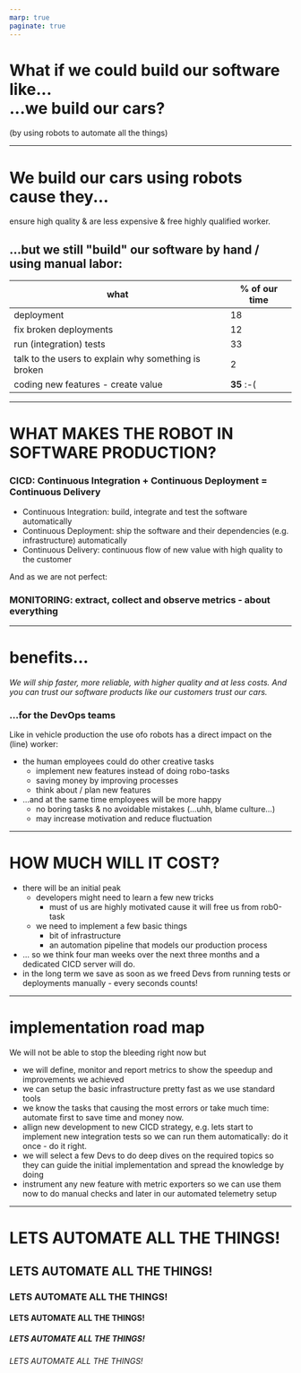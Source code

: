 ```yaml
---
marp: true
paginate: true
---
```

<!-- paginate: false --> 
# What if we could build our software like... <br>...we build our cars?

(by using robots to automate all the things)

---
<!-- paginate: true --> 

# We build our cars using robots cause they...

ensure high quality & are less expensive & free highly qualified worker.

## ...but we still "build" our software by hand / using manual labor:

| what                                                   | % of our time |
|--------------------------------------------------------|---------------|
| deployment                                             | 18            |
| fix broken deployments                                 | 12            |
| run (integration) tests                                | 33            |
| talk to the users  to explain why something  is broken | 2             |
| coding new features - create value                     | **35** :-(    |

--- 

# WHAT MAKES THE ROBOT IN SOFTWARE PRODUCTION?

### **CICD:** Continuous Integration + Continuous Deployment = Continuous Delivery

- Continuous Integration: build, integrate and test the software automatically
- Continuous Deployment: ship the software and their dependencies (e.g. infrastructure) automatically
- Continuous Delivery: continuous flow of new value with high quality to the customer


And as we are not perfect: 

### **MONITORING:** extract, collect and observe metrics - about everything

---

# benefits...

_We will ship faster, more reliable, with higher quality and at less costs. And you can trust our software products like our customers trust our cars._

### ...for the DevOps teams

Like in vehicle production the use ofo robots has a direct impact on the (line) worker:
- the human employees could do other creative tasks
  - implement new features instead of doing robo-tasks
  - saving money by improving processes
  - think about / plan new features
- ...and at the same time employees will be more happy
  - no boring tasks & no avoidable mistakes (...uhh, blame culture...)
  - may increase motivation and reduce fluctuation


---

# HOW MUCH WILL IT COST?

- there will be an initial peak
  - developers might need to learn a few new tricks
    - must of us are highly motivated cause it will free us from rob0-task
  - we need to implement a few basic things
    - bit of infrastructure
    - an automation pipeline that models our production process
- ... so we think four man weeks over the next three months and a dedicated CICD server will do.
- in the long term we save as soon as we freed Devs from running tests or deployments manually - every seconds counts!

---

# implementation road map

We will not be able to stop the bleeding right now but
- we will define, monitor and report metrics to show the speedup and improvements we achieved
- we can setup the basic infrastructure pretty fast as we use standard tools
- we know the tasks that causing the most errors or take much time: automate first to save time and money now.
- allign new development to new CICD strategy, e.g. lets start to implement new integration tests so we can run them automatically: do it once - do it right.
- we will select a few Devs to do deep dives on the required topics so they can guide the initial implementation and spread the knowledge by doing
- instrument any new feature with metric exporters so we can use them now to do manual checks and later in our automated telemetry setup

---

# LETS AUTOMATE ALL THE THINGS!
## LETS AUTOMATE ALL THE THINGS!
### LETS AUTOMATE ALL THE THINGS!
#### LETS AUTOMATE ALL THE THINGS!
##### LETS AUTOMATE ALL THE THINGS!
###### LETS AUTOMATE ALL THE THINGS!
